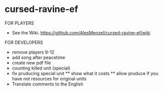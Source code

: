 # cursed-ravine-ef
FOR PLAYERS
* See the Wiki.
https://github.com/AlesMenzel/cursed-ravine-ef/wiki

FOR DEVELOPERS
* remove players 9-12
* add song after peacetime
* create new pdf file
* counting killed unit (special)
* fix pruducing special unit
** show what it costs
** allow pruduce if you have not resources for original units
* Translate comments to the English
